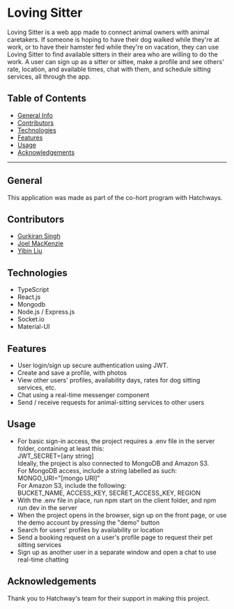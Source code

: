 # Loving Sitter

Loving Sitter is a web app made to connect animal owners with animal caretakers. If someone is hoping to have their dog walked while they're at work, or to have their hamster fed while they're on vacation, they can use Loving Sitter to find available sitters in their area who are willing to do the work. A user can sign up as a sitter or sittee, make a profile and see others' rate, location, and available times, chat with them, and schedule sitting services, all through the app.

## Table of Contents

-   [General Info](#general)
-   [Contributors](#contributors)
-   [Technologies](#technologies)
-   [Features](#features)
-   [Usage](#usage)
-   [Acknowledgements](#acknowledgements)

---

## General

This application was made as part of the co-hort program with Hatchways.

## Contributors

-   [Gurkiran Singh](https://github.com/g4rry420)
-   [Joel MacKenzie](https://github.com/joelmackenz)
-   [Yibin Liu](https://github.com/yliu298)

## Technologies

-   TypeScript
-   React.js
-   Mongodb
-   Node.js / Express.js
-   Socket.io
-   Material-UI

## Features

-   User login/sign up secure authentication using JWT.
-   Create and save a profile, with photos
-   View other users' profiles, availability days, rates for dog sitting services, etc.
-   Chat using a real-time messenger component
-   Send / receive requests for animal-sitting services to other users

## Usage

-   For basic sign-in access, the project requires a .env file in the server folder, containing at least this:<br>
    JWT_SECRET=[any string]<br>
    Ideally, the project is also connected to MongoDB and Amazon S3.<br>
    For MongoDB access, include a string labelled as such:<br>
    MONGO_URI="[mongo URI]"<br>
    For Amazon S3, include the following:<br>
    BUCKET_NAME, ACCESS_KEY, SECRET_ACCESS_KEY, REGION
-   With the .env file in place, run npm start on the client folder, and npm run dev in the server
-   When the project opens in the browser, sign up on the front page, or use the demo account by pressing the "demo" button
-   Search for users' profiles by availability or location
-   Send a booking request on a user's profile page to request their pet sitting services
-   Sign up as another user in a separate window and open a chat to use real-time chatting

## Acknowledgements

Thank you to Hatchway's team for their support in making this project.

